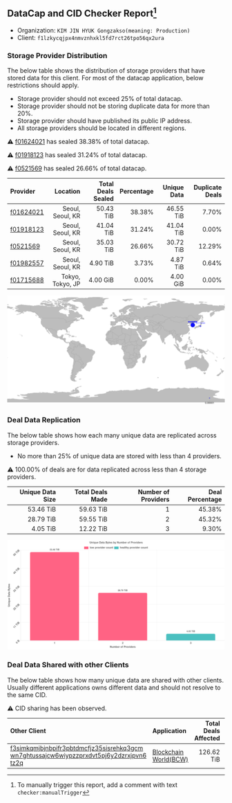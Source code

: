 ## DataCap and CID Checker Report[^1]
 - Organization: `KIM JIN HYUK Gongzakso(meaning: Production)`
 - Client: `f1lzkycqjpx4nmvznhxkl5fd7rct26tpo56qx2ura`
### Storage Provider Distribution
The below table shows the distribution of storage providers that have stored data for this client.
For most of the datacap application, below restrictions should apply.
 - Storage provider should not exceed 25% of total datacap.
 - Storage provider should not be storing duplicate data for more than 20%.
 - Storage provider should have published its public IP address.
 - All storage providers should be located in different regions.

⚠️ [f01624021](https://filfox.info/en/address/f01624021) has sealed 38.38% of total datacap.

⚠️ [f01918123](https://filfox.info/en/address/f01918123) has sealed 31.24% of total datacap.

⚠️ [f0521569](https://filfox.info/en/address/f0521569) has sealed 26.66% of total datacap.

| Provider                                              |         Location | Total Deals Sealed | Percentage | Unique Data | Duplicate Deals |
| :---------------------------------------------------- | ---------------: | -----------------: | ---------: | ----------: | --------------: |
| [f01624021](https://filfox.info/en/address/f01624021) | Seoul, Seoul, KR |          50.43 TiB |     38.38% |   46.55 TiB |           7.70% |
| [f01918123](https://filfox.info/en/address/f01918123) | Seoul, Seoul, KR |          41.04 TiB |     31.24% |   41.04 TiB |           0.00% |
| [f0521569](https://filfox.info/en/address/f0521569)   | Seoul, Seoul, KR |          35.03 TiB |     26.66% |   30.72 TiB |          12.29% |
| [f01982557](https://filfox.info/en/address/f01982557) | Seoul, Seoul, KR |           4.90 TiB |      3.73% |    4.87 TiB |           0.64% |
| [f01715688](https://filfox.info/en/address/f01715688) | Tokyo, Tokyo, JP |           4.00 GiB |      0.00% |    4.00 GiB |           0.00% |

![Provider Distribution](https://raw.githubusercontent.com/data-preservation-programs/filplus-checker-assets/main/filecoin-project/filecoin-plus-large-datasets/issues/209/1671009959419.png)
### Deal Data Replication
The below table shows how each many unique data are replicated across storage providers.
- No more than 25% of unique data are stored with less than 4 providers.

⚠️ 100.00% of deals are for data replicated across less than 4 storage providers.

| Unique Data Size | Total Deals Made | Number of Providers | Deal Percentage |
| ---------------: | ---------------: | ------------------: | --------------: |
|        53.46 TiB |        59.63 TiB |                   1 |          45.38% |
|        28.79 TiB |        59.55 TiB |                   2 |          45.32% |
|         4.05 TiB |        12.22 TiB |                   3 |           9.30% |

![Replication Distribution](https://raw.githubusercontent.com/data-preservation-programs/filplus-checker-assets/main/filecoin-project/filecoin-plus-large-datasets/issues/209/1671009960111.png)
### Deal Data Shared with other Clients
The below table shows how many unique data are shared with other clients.
Usually different applications owns different data and should not resolve to the same CID.

⚠️ CID sharing has been observed.

| Other Client                                                                                                                                                                                                              | Application                                                                                            | Total Deals Affected | Unique CIDs |        Verifier |
| :------------------------------------------------------------------------------------------------------------------------------------------------------------------------------------------------------------------------ | :----------------------------------------------------------------------------------------------------- | -------------------: | ----------: | --------------: |
| [f3simkqmjbjnbpifr3pbtdmcfjz35sisrehkq3gcm<br/>wn7ghtussajcw6wiypzzprxdvt5pj6y2dzrxjpvn6<br/>tz2q](https://filfox.info/en/address/f3simkqmjbjnbpifr3pbtdmcfjz35sisrehkq3gcmwn7ghtussajcw6wiypzzprxdvt5pj6y2dzrxjpvn6tz2q) | [Blockchain World\(BCW\)](https://github.com/filecoin-project/filecoin-plus-large-datasets/issues/166) |           126.62 TiB |       1,993 | LDN v3 multisig |

[^1]: To manually trigger this report, add a comment with text `checker:manualTrigger`

